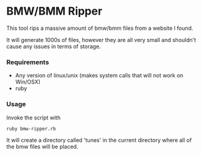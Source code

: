 # BMW/BMM Ripper

This tool rips a massive amount of bmw/bmm files from a website I found.

It will generate 1000s of files, however they are all very small and shouldn't cause any issues in terms of storage. 

### Requirements 
- Any version of linux/unix (makes system calls that will not work on Win/OSX)
- ruby

### Usage
Invoke the script with 

```
ruby bmw-ripper.rb
```

It will create a directory called 'tunes' in the current directory where all of the bmw files will be placed.
